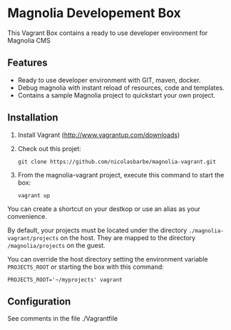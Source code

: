 # Magnolia Developement Box
This Vagrant Box contains a ready to use developer environment for Magnolia CMS

## Features
- Ready to use developer environment with GIT, maven, docker.
- Debug magnolia with instant reload of resources, code and templates.
- Contains a sample Magnolia project to quickstart your own project.

## Installation

1. Install Vagrant (http://www.vagrantup.com/downloads)

2. Check out this projet:
   
   ```
   git clone https://github.com/nicolasbarbe/magnolia-vagrant.git
   ```

3. From the magnolia-vagrant project, execute this command to start the box:

   ```
   vagrant up
   ```

You can create a shortcut on your destkop or use an alias as your convenience.
   
By default, your projects must be located under the directory `./magnolia-vagrant/projects` on the host. They are mapped to the directory `/magnolia/projects` on the guest.

You can override the host directory setting the environment variable `PROJECTS_ROOT` or starting the box with this command:

   ```
   PROJECTS_ROOT='~/myprojects' vagrant
   ```

## Configuration
See comments in the file ./Vagrantfile
